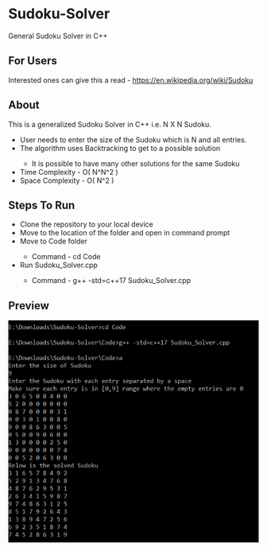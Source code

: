 # Sudoku-Solver
General Sudoku Solver in C++

## For Users
Interested ones can give this a read - https://en.wikipedia.org/wiki/Sudoku

## About
This is a generalized Sudoku Solver in C++ i.e. N X N Sudoku.
<ul>
  <li> User needs to enter the size of the Sudoku which is N and all entries. </li>
<li> The algorithm uses Backtracking to get to a possible solution </li>
  <ul>
    <li> It is possible to have many other solutions for the same Sudoku </li>
  </ul>
<li> Time Complexity - O( N^N^2 ) </li>
<li> Space Complexity - O( N^2 ) </li>
</ul>

## Steps To Run 
<ul>
<li> Clone the repository to your local device </li>
<li> Move to the location of the folder and open in command prompt </li>  
<li> Move to Code folder </li>
<ul>
<li> Command - cd Code </li>
</ul>
</li>
<li> Run Sudoku_Solver.cpp </li>
<ul>
<li> Command - g++ -std=c++17 Sudoku_Solver.cpp </li>
</ul>
</ul>

## Preview

![Sudoku Solver pic](https://github.com/RishabhShukla1511/Sudoku-Solver/blob/main/Image/Sudoku%20Solver%20Pic.PNG)

